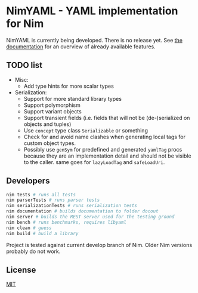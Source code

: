 # NimYAML - YAML implementation for Nim

NimYAML is currently being developed. There is no release yet. See
[the documentation](http://flyx.github.io/NimYAML/) for an overview of already
available features.

## TODO list

 * Misc:
   - Add type hints for more scalar types
 * Serialization:
   - Support for more standard library types
   - Support polymorphism
   - Support variant objects
   - Support transient fields (i.e. fields that will not be (de-)serialized on
     objects and tuples)
   - Use `concept` type class `Serializable` or something
   - Check for and avoid name clashes when generating local tags for custom
     object types.
   - Possibly use `genSym` for predefined and generated `yamlTag` procs because
     they are an implementation detail and should not be visible to the caller.
     same goes for `lazyLoadTag` and `safeLoadUri`.

## Developers

```bash
nim tests # runs all tests
nim parserTests # runs parser tests
nim serializationTests # runs serialization tests
nim documentation # builds documentation to folder docout
nim server # builds the REST server used for the testing ground
nim bench # runs benchmarks, requires libyaml
nim clean # guess
nim build # build a library
```

Project is tested against current develop branch of Nim. Older Nim versions
probably do not work.

## License

[MIT](copying.txt)
